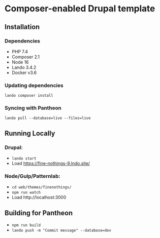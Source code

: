 # Composer-enabled Drupal template

## Installation

### Dependencies
* PHP 7.4
* Composer 2.1
* Node 16
* Lando 3.4.2
* Docker v3.6

### Updating dependencies
`lando composer install`

### Syncing with Pantheon
`lando pull --database=live --files=live`
## Running Locally

### Drupal: 
* `lando start`
* Load https://fine-nothings-9.lndo.site/
### Node/Gulp/Patternlab: 
* `cd web/themes/finenothings/`
* `npm run watch`
* Load http://localhost:3000

## Building for Pantheon
* `npm run build`
* `lando push -m "Commit message" --database=dev`